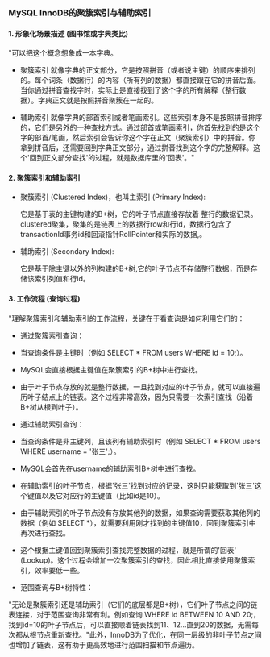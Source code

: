 ### MySQL InnoDB的聚簇索引与辅助索引

#### 1. 形象化场景描述 (图书馆或字典类比)

"可以把这个概念想象成一本字典。

- 聚簇索引 就像字典的正文部分，它是按照拼音（或者说主键）的顺序来排列的。每个词条（数据行）的内容（所有列的数据）都直接跟在它的拼音后面。当你通过拼音查找字时，实际上是直接找到了这个字的所有解释（整行数据）。字典正文就是按照拼音聚簇在一起的。

- 辅助索引 就像字典的部首索引或者笔画索引。这些索引本身不是按照拼音排序的，它们是另外的一种查找方式。通过部首或笔画索引，你首先找到的是这个字的部首/笔画，然后索引会告诉你这个字在正文（聚簇索引）中的拼音。你拿到拼音后，还需要回到字典正文部分，通过拼音找到这个字的完整解释。这个'回到正文部分查找'的过程，就是数据库里的'回表'。"

#### 2. 聚簇索引和辅助索引

- 聚簇索引 (Clustered Index)，也叫主索引 (Primary Index):

  它是基于表的主键构建的B+树，它的叶子节点直接存放着 整行的数据记录。clustered聚集，聚集的是链表上的数据行row和行id，数据行包含了transactionId事务id和回滚指针RollPointer和实际的数据,。

- 辅助索引 (Secondary Index):

  它是基于除主键以外的列构建的B+树,它的叶子节点不存储整行数据，而是存储该索引列值和行id。

#### 3. 工作流程 (查询过程)

"理解聚簇索引和辅助索引的工作流程，关键在于看查询是如何利用它们的：

- 通过聚簇索引查询：

- 当查询条件是主键时（例如 SELECT * FROM users WHERE id = 10;）。

- MySQL会直接根据主键值在聚簇索引的B+树中进行查找。

- 由于叶子节点存放的就是整行数据，一旦找到对应的叶子节点，就可以直接遍历叶子结点上的链表。这个过程非常高效，因为只需要一次索引查找（沿着B+树从根到叶子）。

- 通过辅助索引查询：

- 当查询条件是非主键列，且该列有辅助索引时（例如 SELECT * FROM users WHERE username = '张三';）。

- MySQL会首先在username的辅助索引B+树中进行查找。

- 在辅助索引的叶子节点，根据'张三'找到对应的记录，这时只能获取到'张三'这个键值以及它对应行的主键值（比如id是10）。

- 由于辅助索引的叶子节点没有存放其他列的数据，如果查询需要获取其他列的数据（例如 SELECT *），就需要利用刚才找到的主键值10，回到聚簇索引中再次进行查找。

- 这个根据主键值回到聚簇索引查找完整数据的过程，就是所谓的'回表' (Lookup)。这个过程会增加一次聚簇索引的查找，因此相比直接使用聚簇索引，效率要低一些。

- 范围查询与B+树特性：

"无论是聚簇索引还是辅助索引（它们的底层都是B+树），它们叶子节点之间的链表连接，对于范围查询非常有利。例如查询 WHERE id BETWEEN 10 AND 20;，找到id=10的叶子节点后，可以直接顺着链表找到11、12...直到20的数据，无需每次都从根节点重新查找。"此外，InnoDB为了优化，在同一层级的非叶子节点之间也增加了链表，这有助于更高效地进行范围扫描和节点遍历。